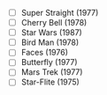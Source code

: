 - [ ] Super Straight (1977)
- [ ] Cherry Bell (1978)
- [ ] Star Wars (1987)
- [ ] Bird Man (1978)
- [ ] Faces (1976)
- [ ] Butterfly (1977)
- [ ] Mars Trek (1977)
- [ ] Star-Flite (1975)
